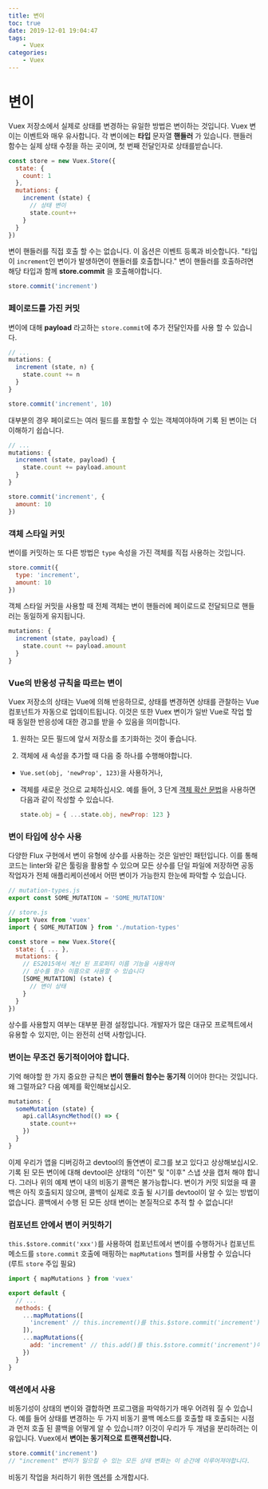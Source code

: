 ```yaml
---
title: 변이
toc: true
date: 2019-12-01 19:04:47
tags:
	- Vuex
categories:
	- Vuex
---
```


# 변이

Vuex 저장소에서 실제로 상태를 변경하는 유일한 방법은 변이하는 것입니다. Vuex 변이는 이벤트와 매우 유사합니다. 각 변이에는 **타입** 문자열 **핸들러** 가 있습니다. 핸들러 함수는 실제 상태 수정을 하는 곳이며, 첫 번째 전달인자로 상태를받습니다.

``` js
const store = new Vuex.Store({
  state: {
    count: 1
  },
  mutations: {
    increment (state) {
      // 상태 변이
      state.count++
    }
  }
})
```

변이 핸들러를 직접 호출 할 수는 없습니다. 이 옵션은 이벤트 등록과 비슷합니다. "타입이 `increment`인 변이가 발생하면이 핸들러를 호출합니다." 변이 핸들러를 호출하려면 해당 타입과 함께 **store.commit** 을 호출해야합니다.

``` js
store.commit('increment')
```

### 페이로드를 가진 커밋

변이에 대해 **payload** 라고하는 `store.commit`에 추가 전달인자를 사용 할 수 있습니다.

``` js
// ...
mutations: {
  increment (state, n) {
    state.count += n
  }
}
```
``` js
store.commit('increment', 10)
```

대부분의 경우 페이로드는 여러 필드를 포함할 수 있는 객체여야하며 기록 된 변이는 더 이해하기 쉽습니다.

``` js
// ...
mutations: {
  increment (state, payload) {
    state.count += payload.amount
  }
}
```
``` js
store.commit('increment', {
  amount: 10
})
```

### 객체 스타일 커밋

변이를 커밋하는 또 다른 방법은 `type` 속성을 가진 객체를 직접 사용하는 것입니다.

``` js
store.commit({
  type: 'increment',
  amount: 10
})
```

객체 스타일 커밋을 사용할 때 전체 객체는 변이 핸들러에 페이로드로 전달되므로 핸들러는 동일하게 유지됩니다.

``` js
mutations: {
  increment (state, payload) {
    state.count += payload.amount
  }
}
```

### Vue의 반응성 규칙을 따르는 변이

Vuex 저장소의 상태는 Vue에 의해 반응하므로, 상태를 변경하면 상태를 관찰하는 Vue 컴포넌트가 자동으로 업데이트됩니다. 이것은 또한 Vuex 변이가 일반 Vue로 작업 할 때 동일한 반응성에 대한 경고를 받을 수 있음을 의미합니다.

1. 원하는 모든 필드에 앞서 저장소를 초기화하는 것이 좋습니다.

2. 객체에 새 속성을 추가할 때 다음 중 하나를 수행해야합니다.

  - `Vue.set(obj, 'newProp', 123)`을 사용하거나,

  - 객체를 새로운 것으로 교체하십시오. 예를 들어, 3 단계 [객체 확산 문법](https://github.com/sebmarkbage/ecmascript-rest-spread)을 사용하면 다음과 같이 작성할 수 있습니다.

    ``` js
    state.obj = { ...state.obj, newProp: 123 }
    ```

### 변이 타입에 상수 사용

다양한 Flux 구현에서 변이 유형에 상수를 사용하는 것은 일반인 패턴입니다. 이를 통해 코드는 linter와 같은 툴링을 활용할 수 있으며 모든 상수를 단일 파일에 저장하면 공동 작업자가 전체 애플리케이션에서 어떤 변이가 가능한지 한눈에 파악할 수 있습니다.

``` js
// mutation-types.js
export const SOME_MUTATION = 'SOME_MUTATION'
```

``` js
// store.js
import Vuex from 'vuex'
import { SOME_MUTATION } from './mutation-types'

const store = new Vuex.Store({
  state: { ... },
  mutations: {
    // ES2015에서 계산 된 프로퍼티 이름 기능을 사용하여
    // 상수를 함수 이름으로 사용할 수 있습니다
    [SOME_MUTATION] (state) {
      // 변이 상태
    }
  }
})
```

상수를 사용할지 여부는 대부분 환경 설정입니다. 개발자가 많은 대규모 프로젝트에서 유용할 수 있지만, 이는 완전히 선택 사항입니다.

### 변이는 무조건 동기적이어야 합니다.

기억 해야할 한 가지 중요한 규칙은 **변이 핸들러 함수는 동기적** 이어야 한다는 것입니다. 왜 그럴까요? 다음 예제를 확인해보십시오.

``` js
mutations: {
  someMutation (state) {
    api.callAsyncMethod(() => {
      state.count++
    })
  }
}
```

이제 우리가 앱을 디버깅하고 devtool의 돌연변이 로그를 보고 있다고 상상해보십시오. 기록 된 모든 변이에 대해 devtool은 상태의 "이전" 및 "이후" 스냅 샷을 캡처 해야 합니다. 그러나 위의 예제 변이 내의 비동기 콜백은 불가능합니다. 변이가 커밋 되었을 때 콜백은 아직 호출되지 않으며, 콜백이 실제로 호출 될 시기를 devtool이 알 수 있는 방법이 없습니다. 콜백에서 수행 된 모든 상태 변이는 본질적으로 추적 할 수 없습니다!

### 컴포넌트 안에서 변이 커밋하기

`this.$store.commit('xxx')`를 사용하여 컴포넌트에서 변이를 수행하거나 컴포넌트 메소드를 `store.commit` 호출에 매핑하는 `mapMutations` 헬퍼를 사용할 수 있습니다 (루트 `store` 주입 필요)

``` js
import { mapMutations } from 'vuex'

export default {
  // ...
  methods: {
    ...mapMutations([
      'increment' // this.increment()를 this.$store.commit('increment')에 매핑합니다.
    ]),
    ...mapMutations({
      add: 'increment' // this.add()를 this.$store.commit('increment')에 매핑합니다.
    })
  }
}
```

### 액션에서 사용

비동기성이 상태의 변이와 결합하면 프로그램을 파악하기가 매우 어려워 질 수 있습니다. 예를 들어 상태를 변경하는 두 가지 비동기 콜백 메소드를 호출할 때 호출되는 시점과 먼저 호출 된 콜백을 어떻게 알 수 있습니까? 이것이 우리가 두 개념을 분리하려는 이유입니다. Vuex에서 **변이는 동기적으로 트랜잭션합니다.**

``` js
store.commit('increment')
// "increment" 변이가 일으킬 수 있는 모든 상태 변화는 이 순간에 이루어져야합니다.
```

비동기 작업을 처리하기 위한 [액션](actions.md)를 소개합시다.

